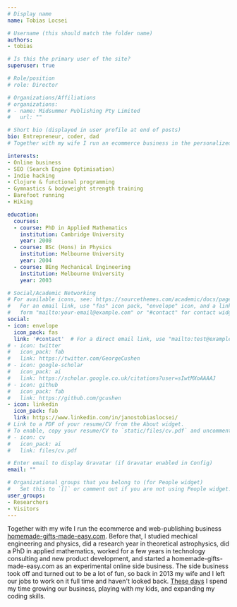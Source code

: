 ```yaml
---
# Display name
name: Tobias Locsei

# Username (this should match the folder name)
authors:
- tobias

# Is this the primary user of the site?
superuser: true

# Role/position
# role: Director

# Organizations/Affiliations
# organizations:
# - name: Midsummer Publishing Pty Limited
#   url: ""

# Short bio (displayed in user profile at end of posts)
bio: Entrepreneur, coder, dad
# Together with my wife I run an ecommerce business in the personalized gifts niche. Before that I worked in technology consulting. My original training is in physics, mathematics, and mechanical engineering. 

interests:
- Online business
- SEO (Search Engine Optimisation)
- Indie hacking
- Clojure & functional programming
- Gymnastics & bodyweight strength training
- Barefoot running
- Hiking

education:
  courses:
  - course: PhD in Applied Mathematics
    institution: Cambridge University
    year: 2008
  - course: BSc (Hons) in Physics
    institution: Melbourne University
    year: 2004
  - course: BEng Mechanical Engineering
    institution: Melbourne University
    year: 2003

# Social/Academic Networking
# For available icons, see: https://sourcethemes.com/academic/docs/page-builder/#icons
#   For an email link, use "fas" icon pack, "envelope" icon, and a link in the
#   form "mailto:your-email@example.com" or "#contact" for contact widget.
social:
- icon: envelope
  icon_pack: fas
  link: '#contact'  # For a direct email link, use "mailto:test@example.org".
# - icon: twitter
#   icon_pack: fab
#   link: https://twitter.com/GeorgeCushen
# - icon: google-scholar
#   icon_pack: ai
#   link: https://scholar.google.co.uk/citations?user=sIwtMXoAAAAJ
# - icon: github
#   icon_pack: fab
#   link: https://github.com/gcushen
- icon: linkedin
  icon_pack: fab
  link: https://www.linkedin.com/in/janostobiaslocsei/
# Link to a PDF of your resume/CV from the About widget.
# To enable, copy your resume/CV to `static/files/cv.pdf` and uncomment the lines below.
# - icon: cv
#   icon_pack: ai
#   link: files/cv.pdf

# Enter email to display Gravatar (if Gravatar enabled in Config)
email: ""

# Organizational groups that you belong to (for People widget)
#   Set this to `[]` or comment out if you are not using People widget.
user_groups:
- Researchers
- Visitors
---
```


Together with my wife I run the ecommerce and web-publishing business [homemade-gifts-made-easy.com](https://www.homemade-gifts-made-easy.com). Before that, I studied mechical engineering and physics, did a research year in theoretical astrophysics, did a PhD in applied mathematics, worked for a few years in technology consulting and new product development, and started a homemade-gifts-made-easy.com as an experimental online side business. The side business took off and turned out to be a lot of fun, so back in 2013 my wife and I left our jobs to work on it full time and haven't looked back. [These days](/now/) I spend my time growing our business, playing with my kids, and expanding my coding skills.
